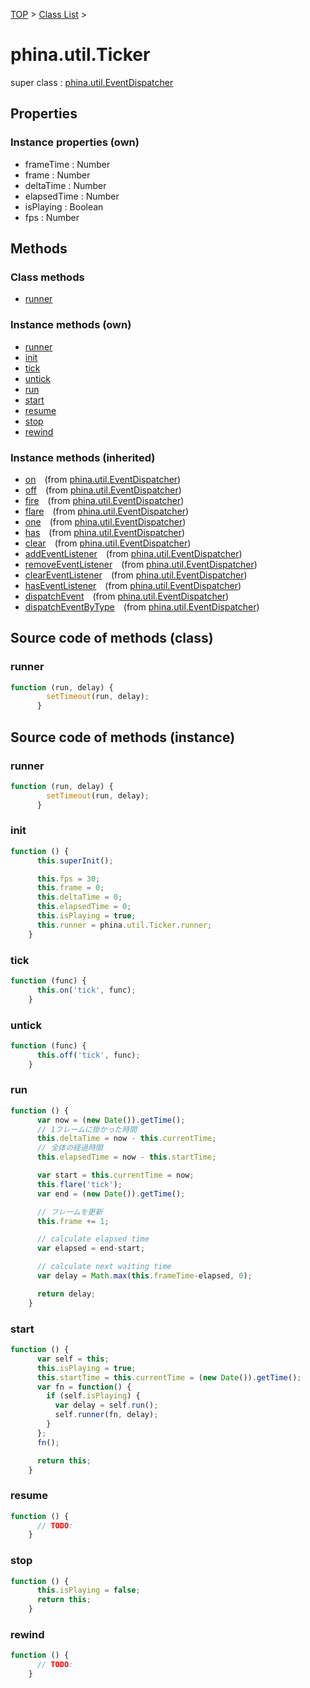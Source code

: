 [TOP](../../README.md) > [Class List](../class-list.md) >

# phina.util.Ticker

super class : [phina.util.EventDispatcher](phina.util.EventDispatcher.md)

## Properties


### Instance properties (own)

* frameTime : Number
* frame : Number
* deltaTime : Number
* elapsedTime : Number
* isPlaying : Boolean
* fps : Number


## Methods

### Class methods

* [runner](#class_runner)

### Instance methods (own)

* [runner](#instance_runner)
* [init](#instance_init)
* [tick](#instance_tick)
* [untick](#instance_untick)
* [run](#instance_run)
* [start](#instance_start)
* [resume](#instance_resume)
* [stop](#instance_stop)
* [rewind](#instance_rewind)

### Instance methods (inherited)

* [on](phina.util.EventDispatcher.md#instance_on)&ensp;&ensp;(from [phina.util.EventDispatcher](phina.util.EventDispatcher.md))
* [off](phina.util.EventDispatcher.md#instance_off)&ensp;&ensp;(from [phina.util.EventDispatcher](phina.util.EventDispatcher.md))
* [fire](phina.util.EventDispatcher.md#instance_fire)&ensp;&ensp;(from [phina.util.EventDispatcher](phina.util.EventDispatcher.md))
* [flare](phina.util.EventDispatcher.md#instance_flare)&ensp;&ensp;(from [phina.util.EventDispatcher](phina.util.EventDispatcher.md))
* [one](phina.util.EventDispatcher.md#instance_one)&ensp;&ensp;(from [phina.util.EventDispatcher](phina.util.EventDispatcher.md))
* [has](phina.util.EventDispatcher.md#instance_has)&ensp;&ensp;(from [phina.util.EventDispatcher](phina.util.EventDispatcher.md))
* [clear](phina.util.EventDispatcher.md#instance_clear)&ensp;&ensp;(from [phina.util.EventDispatcher](phina.util.EventDispatcher.md))
* [addEventListener](phina.util.EventDispatcher.md#instance_addEventListener)&ensp;&ensp;(from [phina.util.EventDispatcher](phina.util.EventDispatcher.md))
* [removeEventListener](phina.util.EventDispatcher.md#instance_removeEventListener)&ensp;&ensp;(from [phina.util.EventDispatcher](phina.util.EventDispatcher.md))
* [clearEventListener](phina.util.EventDispatcher.md#instance_clearEventListener)&ensp;&ensp;(from [phina.util.EventDispatcher](phina.util.EventDispatcher.md))
* [hasEventListener](phina.util.EventDispatcher.md#instance_hasEventListener)&ensp;&ensp;(from [phina.util.EventDispatcher](phina.util.EventDispatcher.md))
* [dispatchEvent](phina.util.EventDispatcher.md#instance_dispatchEvent)&ensp;&ensp;(from [phina.util.EventDispatcher](phina.util.EventDispatcher.md))
* [dispatchEventByType](phina.util.EventDispatcher.md#instance_dispatchEventByType)&ensp;&ensp;(from [phina.util.EventDispatcher](phina.util.EventDispatcher.md))

## Source code of methods (class)

### <a name="class_runner"></a>runner
```javascript
function (run, delay) {
        setTimeout(run, delay);
      }
```


## Source code of methods (instance)

### <a name="instance_runner"></a>runner
```javascript
function (run, delay) {
        setTimeout(run, delay);
      }
```

### <a name="instance_init"></a>init
```javascript
function () {
      this.superInit();

      this.fps = 30;
      this.frame = 0;
      this.deltaTime = 0;
      this.elapsedTime = 0;
      this.isPlaying = true;
      this.runner = phina.util.Ticker.runner;
    }
```

### <a name="instance_tick"></a>tick
```javascript
function (func) {
      this.on('tick', func);
    }
```

### <a name="instance_untick"></a>untick
```javascript
function (func) {
      this.off('tick', func);
    }
```

### <a name="instance_run"></a>run
```javascript
function () {
      var now = (new Date()).getTime();
      // 1フレームに掛かった時間
      this.deltaTime = now - this.currentTime;
      // 全体の経過時間
      this.elapsedTime = now - this.startTime;

      var start = this.currentTime = now;
      this.flare('tick');
      var end = (new Date()).getTime();

      // フレームを更新
      this.frame += 1;

      // calculate elapsed time
      var elapsed = end-start;

      // calculate next waiting time
      var delay = Math.max(this.frameTime-elapsed, 0);

      return delay;
    }
```

### <a name="instance_start"></a>start
```javascript
function () {
      var self = this;
      this.isPlaying = true;
      this.startTime = this.currentTime = (new Date()).getTime();
      var fn = function() {
        if (self.isPlaying) {
          var delay = self.run();
          self.runner(fn, delay);
        }
      };
      fn();

      return this;
    }
```

### <a name="instance_resume"></a>resume
```javascript
function () {
      // TODO: 
    }
```

### <a name="instance_stop"></a>stop
```javascript
function () {
      this.isPlaying = false;
      return this;
    }
```

### <a name="instance_rewind"></a>rewind
```javascript
function () {
      // TODO: 
    }
```



